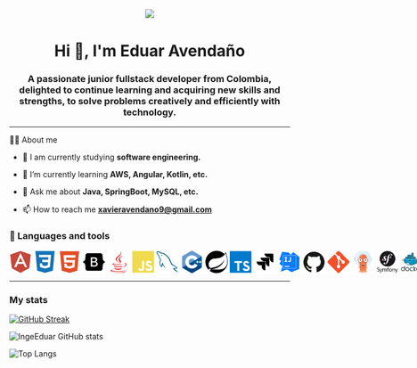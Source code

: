  <div align="center">
    <img src="https://media.istockphoto.com/id/1470350413/vector/software-developer-working-with-computers.jpg?s=612x612&w=0&k=20&c=rMDiFqhfe3PUzikjGeCuSl-x4YlXFCcnM_psO4MlOU0="
      width="400px"
      />
  </div>
  <h1 align="center">Hi 👋, I'm Eduar Avendaño</h1>
  <h3 align="center">A passionate junior fullstack developer from Colombia, delighted to continue learning and acquiring new skills and strengths, to solve problems creatively and efficiently with technology.</h3>
  
  ---
  
  👨‍💻 About me
  
  - 🔭 I am currently studying **software engineering.**
    
  - 🌱 I’m currently learning **AWS, Angular, Kotlin, etc.**
  
  - 💬 Ask me about **Java, SpringBoot, MySQL, etc.**
  
  - 📫 How to reach me **xavieravendano9@gmail.com**
  
  <div align="left">
      <h3>🔨 Languages and tools</h3>
      <div style="display: flex;">
        <img
          src="https://github.com/devicons/devicon/blob/master/icons/angularjs/angularjs-plain.svg"
          title="AngularJS"
          alt="AngularJs"
          width="40"
          height="40"
        />&nbsp;
        <img
          src="https://github.com/devicons/devicon/blob/master/icons/css3/css3-plain.svg"
          title="css3"
          alt="css3"
          width="40"
          height="40"
        />&nbsp;
        <img
          src="https://github.com/devicons/devicon/blob/master/icons/html5/html5-plain.svg"
          title="html5"
          alt="html5"
          width="40"
          height="40"
        />&nbsp;
        <img
          src="https://github.com/devicons/devicon/blob/master/icons/bootstrap/bootstrap-plain.svg"
          title="Bootstrap"
          alt="Bootstrap"
          width="40"
          height="40"
        />&nbsp;
        <img
          src="https://github.com/devicons/devicon/blob/master/icons/java/java-plain.svg"
          title="java"
          alt="java"
          width="40"
          height="40"
        />&nbsp;
        <img
          src="https://github.com/devicons/devicon/blob/master/icons/javascript/javascript-plain.svg"
          title="javascript"
          alt="javascript"
          width="40"
          height="40"
        />&nbsp;
        <img
          src="https://github.com/devicons/devicon/blob/master/icons/mysql/mysql-plain.svg"
          title="mysql"
          alt="mysql"
          width="40"
          height="40"
        />&nbsp;
        <img
          src="https://raw.githubusercontent.com/devicons/devicon/master/icons/cplusplus/cplusplus-original.svg"
          title="C++"
          alt="C++"
          width="40"
          height="40"
        />&nbsp;
        <img
          src="https://github.com/devicons/devicon/blob/master/icons/spring/spring-plain.svg"
          title="Spring Boot"
          alt="Spring Boot"
          width="40"
          height="40"
        />&nbsp;
        <img
          src="https://github.com/devicons/devicon/blob/master/icons/typescript/typescript-plain.svg"
          title="typescript"
          alt="typescript"
          width="40"
          height="40"
        />&nbsp;
      <img
          src="https://github.com/devicons/devicon/blob/master/icons/jira/jira-plain.svg"
          title="Jira"
          alt="Jira"
          width="40"
          height="40"
        />&nbsp;
      <img
          src="https://github.com/devicons/devicon/blob/master/icons/intellij/intellij-plain.svg"
          title="intellij"
          alt="intellij"
          width="40"
          height="40"
        />&nbsp;
        <img
          src="https://github.com/devicons/devicon/blob/master/icons/github/github-original.svg"
          title="github"
          alt="github"
          width="40"
          height="40"
        />&nbsp;
        <img
          src="https://github.com/devicons/devicon/blob/master/icons/git/git-plain.svg"
          title="git"
          alt="git"
          width="40"
          height="40"
        />&nbsp;
        <img
          src="https://github.com/devicons/devicon/blob/master/icons/argocd/argocd-original.svg"
          title="ArgoCD"
          alt="ArgoCD"
          width="40"
          height="40"
        />&nbsp;
        <img
          src="https://github.com/devicons/devicon/blob/master/icons/symfony/symfony-original-wordmark.svg"
          title="Symfony"
          alt="Symfony"
          width="40"
          height="40"
        />&nbsp;
        <img
          src="https://github.com/devicons/devicon/blob/master/icons/docker/docker-original-wordmark.svg"
          title="Docker"
          alt="Docker"
          width="40"
          height="40"
        />&nbsp;
        <img
          src="https://github.com/devicons/devicon/blob/master/icons/grafana/grafana-original-wordmark.svg"
          title="Grafana"
          alt="Grafana"
          width="40"
          height="40"
        />&nbsp;
        <img
          src="https://github.com/devicons/devicon/blob/master/icons/jenkins/jenkins-original.svg"
          title="Jenkins"
          alt="Jenkins"
          width="40"
          height="40"
        />&nbsp;
        <img
          src="https://github.com/devicons/devicon/blob/master/icons/kubernetes/kubernetes-plain-wordmark.svg"
          title="Kubernetes"
          alt="Kubernetes"
          width="40"
          height="40"
        />&nbsp;
        <img
          src="https://github.com/devicons/devicon/blob/master/icons/mongodb/mongodb-original-wordmark.svg"
          title="MongoDb"
          alt="MongoDb"
          width="40"
          height="40"
        />&nbsp;
        <img
          src="https://github.com/devicons/devicon/blob/master/icons/nginx/nginx-original.svg"
          title="Nginx"
          alt="Nginx"
          width="40"
          height="40"
        />&nbsp;
        <img
          src="https://github.com/devicons/devicon/blob/master/icons/php/php-original.svg"
          title="PHP"
          alt="PHP"
          width="40"
          height="40"
        />&nbsp;
      </div>
  </div> 

---
  
### My stats

  [![GitHub Streak](http://github-readme-streak-stats.herokuapp.com?user=IngeEduar&theme=highcontrast)](https://git.io/streak-stats)

  ![IngeEduar GitHub stats](https://github-readme-stats.vercel.app/api?username=IngeEduar&show_icons=true&theme=highcontrast)
  
  ![Top Langs](https://github-readme-stats.vercel.app/api/top-langs/?username=IngeEduar&langs_count=15)
